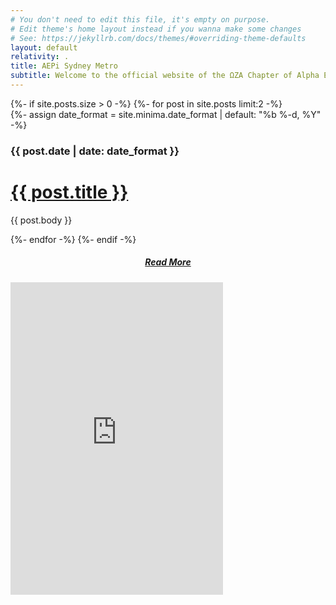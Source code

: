 ```yaml
---
# You don't need to edit this file, it's empty on purpose.
# Edit theme's home layout instead if you wanna make some changes
# See: https://jekyllrb.com/docs/themes/#overriding-theme-defaults
layout: default
relativity: .
title: AEPi Sydney Metro
subtitle: Welcome to the official website of the ΩZA Chapter of Alpha Epsilon Pi, the international Jewish fraternity.
---
```

<div class="home-container">
    <div class="home-posts">
        {%- if site.posts.size > 0 -%}
            {%- for post in site.posts limit:2 -%}
                <div class="blog-card-full">
                    {%- assign date_format = site.minima.date_format | default: "%b %-d, %Y" -%}
                    <h3>{{ post.date | date: date_format }}</h3>
                    <div class="blog-image" style="background-image: url({{ post.image }})"></div>
                    <div class="blog-text">
                        <a href="{{ post.url }}" class="blog-title">
                            <h1>{{ post.title }}</h1>
                        </a>
                        <p>{{ post.body }}</p>
                    </div>
                </div>
            {%- endfor -%}
        {%- endif -%}
        <h5 style="text-align: center;">
            <a href="blog" class="button-link">Read More</a>
        </h5>
    </div>
    <div class="home-social">
        <iframe allowtransparency="true" frameborder="1" height="500" scrolling="no" src="https://www.facebook.com/plugins/page.php?href=https%3A%2F%2Fwww.facebook.com%2Faepisydney%2F&amp;tabs=timeline&amp;width=340&amp;height=500&amp;small_header=false&amp;adapt_container_width=true&amp;hide_cover=false&amp;show_facepile=true&amp;appId=303155660018639" style="border:none;overflow:hidden" width="340"></iframe>
    </div>
</div>